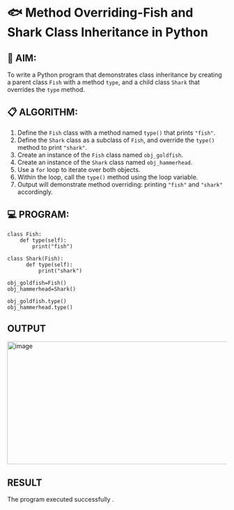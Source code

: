 # 🐟 Method Overriding-Fish and Shark Class Inheritance in Python

## 🧠 AIM:
To write a Python program that demonstrates class inheritance by creating a parent class `Fish` with a method `type`, and a child class `Shark` that overrides the `type` method.

## 📋 ALGORITHM:

1. Define the `Fish` class with a method named `type()` that prints `"fish"`.
2. Define the `Shark` class as a subclass of `Fish`, and override the `type()` method to print `"shark"`.
3. Create an instance of the `Fish` class named `obj_goldfish`.
4. Create an instance of the `Shark` class named `obj_hammerhead`.
5. Use a `for` loop to iterate over both objects.
6. Within the loop, call the `type()` method using the loop variable.
7. Output will demonstrate method overriding: printing `"fish"` and `"shark"` accordingly.

## 💻 PROGRAM:
    class Fish:
        def type(self):
            print("fish")

    class Shark(Fish):
	      def type(self):
	          print("shark")

    obj_goldfish=Fish()
    obj_hammerhead=Shark()

    obj_goldfish.type()
    obj_hammerhead.type()
## OUTPUT
<img width="686" height="282" alt="image" src="https://github.com/user-attachments/assets/7cf822d8-a0c2-4a15-a5ee-f726f6d7a89a" />

## RESULT
The program executed successfully .
